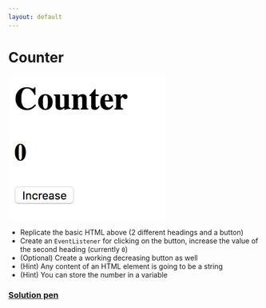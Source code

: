 ```yaml
---
layout: default
---
```

# Counter

![Counter](../assets/counter.png)

- Replicate the basic HTML above (2 different headings and a button)
- Create an `EventListener` for clicking on the button, increase the value of
  the second heading (currently `0`)
- (Optional) Create a working decreasing button as well
- (Hint) Any content of an HTML element is going to be a string
- (Hint) You can store the number in a variable

### [Solution pen](https://codepen.io/adamgyulavari/pen/zYvZZJP?editors=1010)
